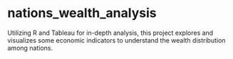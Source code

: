 # nations_wealth_analysis
Utilizing R and Tableau for in-depth analysis, this project explores and visualizes some economic indicators to understand the wealth distribution among nations.
